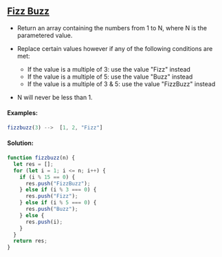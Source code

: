 ## [Fizz Buzz](https://www.codewars.com/kata/5300901726d12b80e8000498)

- Return an array containing the numbers from 1 to N, where N is the parametered value.

- Replace certain values however if any of the following conditions are met:

  - If the value is a multiple of 3: use the value "Fizz" instead
  - If the value is a multiple of 5: use the value "Buzz" instead
  - If the value is a multiple of 3 & 5: use the value "FizzBuzz" instead

- N will never be less than 1.

#### Examples:

```js
fizzbuzz(3) -->  [1, 2, "Fizz"]
```

#### Solution:

```js
function fizzbuzz(n) {
  let res = [];
  for (let i = 1; i <= n; i++) {
    if (i % 15 == 0) {
      res.push("FizzBuzz");
    } else if (i % 3 === 0) {
      res.push("Fizz");
    } else if (i % 5 === 0) {
      res.push("Buzz");
    } else {
      res.push(i);
    }
  }
  return res;
}
```
